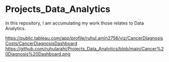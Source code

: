 # Projects_Data_Analytics
In this repository, I am accumulating my work those relates to Data Analytics.



https://public.tableau.com/app/profile/ruhul.amin2756/viz/CancerDiagnosisCosts/CancerDiagnosisDashboard
https://github.com/ruhularahi/Projects_Data_Analytics/blob/main/Cancer%20Diagnosis%20Dashboard.png

